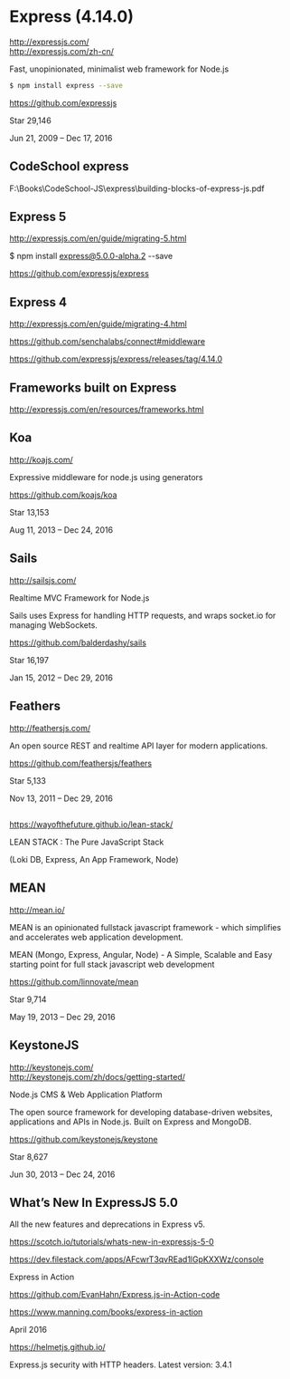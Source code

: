 # Express (4.14.0) 

http://expressjs.com/  
http://expressjs.com/zh-cn/  

Fast, unopinionated, minimalist web framework for Node.js  

```sh
$ npm install express --save
``` 

https://github.com/expressjs  


Star 29,146

Jun 21, 2009 – Dec 17, 2016  





## CodeSchool express  



F:\Books\CodeSchool-JS\express\building-blocks-of-express-js.pdf


## Express 5  


http://expressjs.com/en/guide/migrating-5.html



$ npm install express@5.0.0-alpha.2 --save


https://github.com/expressjs/express


## Express 4  

http://expressjs.com/en/guide/migrating-4.html


https://github.com/senchalabs/connect#middleware

https://github.com/expressjs/express/releases/tag/4.14.0



## Frameworks built on Express  

http://expressjs.com/en/resources/frameworks.html  




## Koa  
http://koajs.com/  

Expressive middleware for node.js using generators   

https://github.com/koajs/koa  

Star 13,153

Aug 11, 2013 – Dec 24, 2016 


## Sails  
http://sailsjs.com/  

Realtime MVC Framework for Node.js 

Sails uses Express for handling HTTP requests, and wraps socket.io for managing WebSockets.  

https://github.com/balderdashy/sails  

Star 16,197

Jan 15, 2012 – Dec 29, 2016 


## Feathers  
http://feathersjs.com/  

An open source REST and realtime API layer for modern applications.  

https://github.com/feathersjs/feathers  

Star 5,133

Nov 13, 2011 – Dec 29, 2016



##  
https://wayofthefuture.github.io/lean-stack/  

LEAN STACK : The Pure JavaScript Stack

(Loki DB, Express, An App Framework, Node)





## MEAN  
http://mean.io/  

MEAN is an opinionated fullstack javascript framework - 
which simplifies and accelerates web application development.

MEAN (Mongo, Express, Angular, Node) - A Simple, Scalable and Easy starting point for full stack javascript web development  

https://github.com/linnovate/mean  

Star 9,714

May 19, 2013 – Dec 29, 2016  




## KeystoneJS  
http://keystonejs.com/  
http://keystonejs.com/zh/docs/getting-started/  

Node.js CMS & Web Application Platform 

The open source framework for developing database-driven websites, applications and APIs in Node.js. Built on Express and MongoDB.


https://github.com/keystonejs/keystone  

Star 8,627

Jun 30, 2013 – Dec 24, 2016










## What’s New In ExpressJS 5.0

All the new features and deprecations in Express v5.


https://scotch.io/tutorials/whats-new-in-expressjs-5-0



https://dev.filestack.com/apps/AFcwrT3qvREad1lGpKXXWz/console





Express in Action


https://github.com/EvanHahn/Express.js-in-Action-code

https://www.manning.com/books/express-in-action

April 2016

https://helmetjs.github.io/


Express.js security with HTTP headers. Latest version: 3.4.1

